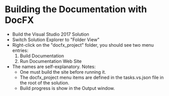 # Building the Documentation with DocFX
* Build the Visual Studio 2017 Solution
* Switch Solution Explorer to "Folder View"
* Right-click on the "docfx_project" folder, you should see two menu entries:
  1. Build Documentation
  1. Run Documentation Web Site
* The names are self-explanatory. Notes:
  * One must build the site before running it.
  * The docfx_project menu items are defined in the tasks.vs.json file in the root of the solution.
  * Build progress is show in the Output window.
